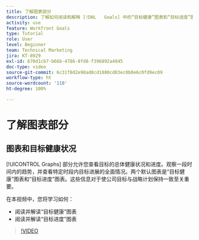 ```yaml
---
title: 了解图表部分
description: 了解如何阅读和解释 [!DNL   Goals] 中的“目标健康”图表和“目标进度”图表。
activity: use
feature: Workfront Goals
type: Tutorial
role: User
level: Beginner
team: Technical Marketing
jira: KT-8929
exl-id: 670d1cb7-b66b-4786-8fd8-f396892a4845
doc-type: video
source-git-commit: 6c31f8d2e98ad8cd1880cd03ec0b0e6c0fd9ec09
workflow-type: ht
source-wordcount: '110'
ht-degree: 100%

---
```


# 了解图表部分

## 图表和目标健康状况

[!UICONTROL Graphs] 部分允许您查看目标的总体健康状况和进度。观察一段时间内的趋势，并查看特定时段内目标进展的全面情况。两个默认图表是“目标健康”图表和“目标进度”图表。这些信息对于使公司目标与战略计划保持一致至关重要。

在本视频中，您将学习如何：

* 阅读并解读“目标健康”图表
* 阅读并解读“目标进度”图表

>[!VIDEO](https://video.tv.adobe.com/v/335201/?quality=12&learn=on)
